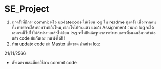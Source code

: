 # SE_Project
1. ทุกครั้งที่มีการ commit หรือ updatecode ให้เขียน log ใน readme ทุกครั้ง เนื่องจากคนที่มาทำต่อจะได้ทราบว่าทำถึงไหน,ทำอะไรไปบ้างแล้ว และถ้า Assignment ถามหา log จะได้เอาตรงนี้ไปใช้ได้ถ้าทำงานแล้วไม่เขียน log จะไม่มีหลักฐานวการทำงานและเพื่อนคนอื่นมาทำต่อแล้ว code ทับกันเละ งานพังได้!!!!
2. ห้าม update code เข้า Master เด็ดขาด
ตัวอย่าง log:

21/11/2566 
  - อัพเดตรายละเอียดวิธีการ commit code
